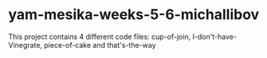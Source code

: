 # yam-mesika-weeks-5-6-michallibov 
This project contains 4 different code files: cup-of-join, I-don't-have-Vinegrate, piece-of-cake and that's-the-way
